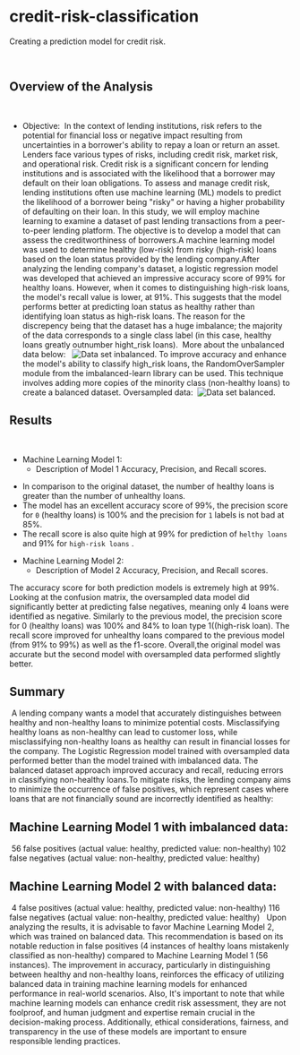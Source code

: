 # credit-risk-classification
Creating a prediction model for credit risk.

​
## Overview of the Analysis
​
​
*  Objective:
​
In the context of lending institutions, risk refers to the potential for financial loss or negative impact resulting from uncertainties in a borrower's ability to repay a loan or return an asset. Lenders face various types of risks, including credit risk, market risk, and operational risk. Credit risk is a significant concern for lending institutions and is associated with the likelihood that a borrower may default on their loan obligations. To assess and manage credit risk, lending institutions often use machine learning (ML) models to predict the likelihood of a borrower being "risky" or having a higher probability of defaulting on their loan. In this study, we will employ machine learning to examine a dataset of past lending transactions from a peer-to-peer lending platform. The objective is to develop a model that can assess the creditworthiness of borrowers.A machine learning model was used to determine healthy (low-risk) from risky (high-risk) loans based on the loan status provided by the lending company.After analyzing the lending company's dataset, a logistic regression model was developed that achieved an impressive accuracy score of 99% for healthy loans. However, when it comes to distinguishing high-risk loans, the model's recall value is lower, at 91%. This suggests that the model performs better at predicting loan status as healthy rather than identifying loan status as high-risk loans. The reason for the discrepency being that the dataset has a huge  imbalance; the majority of the data corresponds to a single class label (in this case, healthy loans greatly outnumber hight_risk loans).
​
 More about the unbalanced data below:
​
​
![Data set inbalanced.](Images/fig1.png)
​
To improve accuracy and enhance the model's ability to classify high_risk loans, the RandomOverSampler module from the imbalanced-learn library can be used. This technique involves adding more copies of the minority class (non-healthy loans) to create a balanced dataset.
​
Oversampled data:
​
![Data set balanced.](Images/fig2.png)
​
​
​
## Results

​
* Machine Learning Model 1:
  * Description of Model 1 Accuracy, Precision, and Recall scores.
  
- In comparison to the original dataset, the number of healthy loans is greater than the number of unhealthy loans.
- The model has an excellent accuracy score of 99%, the precision score for `0` (healthy loans) is 100% and the precision for `1` labels is not bad at 85%.
- The recall score is also quite high at 99% for prediction of `helthy loans` and 91% for `high-risk loans` .
​
​
​
* Machine Learning Model 2:
  * Description of Model 2 Accuracy, Precision, and Recall scores.
  
The accuracy score for both prediction models is extremely high at 99%. Looking at the confusion matrix, the oversampled data model did significantly better at predicting false negatives, meaning only 4 loans were identified as negative. Similarly to the previous model, the precision score for 0 (healthy loans) was 100% and 84% to loan type 1((high-risk loan). The recall score improved for unhealthy loans compared to the previous model (from 91% to 99%) as well as the f1-score. Overall,the original model was accurate but the second model with oversampled data performed slightly better.
​
​
## Summary
​
A lending company wants a model that accurately distinguishes between healthy and non-healthy loans to minimize potential costs. Misclassifying healthy loans as non-healthy can lead to customer loss, while misclassifying non-healthy loans as healthy can result in financial losses for the company. The Logistic Regression model trained with oversampled data performed better than the model trained with imbalanced data. The balanced dataset approach improved accuracy and recall, reducing errors in classifying non-healthy loans.To mitigate risks, the lending company aims to minimize the occurrence of false positives, which represent cases where loans that are not financially sound are incorrectly identified as healthy:
​
## Machine Learning Model 1 with imbalanced data:
​
56 false positives (actual value: healthy, predicted value: non-healthy)
102 false negatives (actual value: non-healthy, predicted value: healthy)
​
## Machine Learning Model 2 with balanced data:
​
4 false positives (actual value: healthy, predicted value: non-healthy)
116 false negatives (actual value: non-healthy, predicted value: healthy)
​
​
Upon analyzing the results, it is advisable to favor Machine Learning Model 2, which was trained on balanced data. This recommendation is based on its notable reduction in false positives (4 instances of healthy loans mistakenly classified as non-healthy) compared to Machine Learning Model 1 (56 instances). The improvement in accuracy, particularly in distinguishing between healthy and non-healthy loans, reinforces the efficacy of utilizing balanced data in training machine learning models for enhanced performance in real-world scenarios. Also, It's important to note that while machine learning models can enhance credit risk assessment, they are not foolproof, and human judgment and expertise remain crucial in the decision-making process. Additionally, ethical considerations, fairness, and transparency in the use of these models are important to ensure responsible lending practices.
